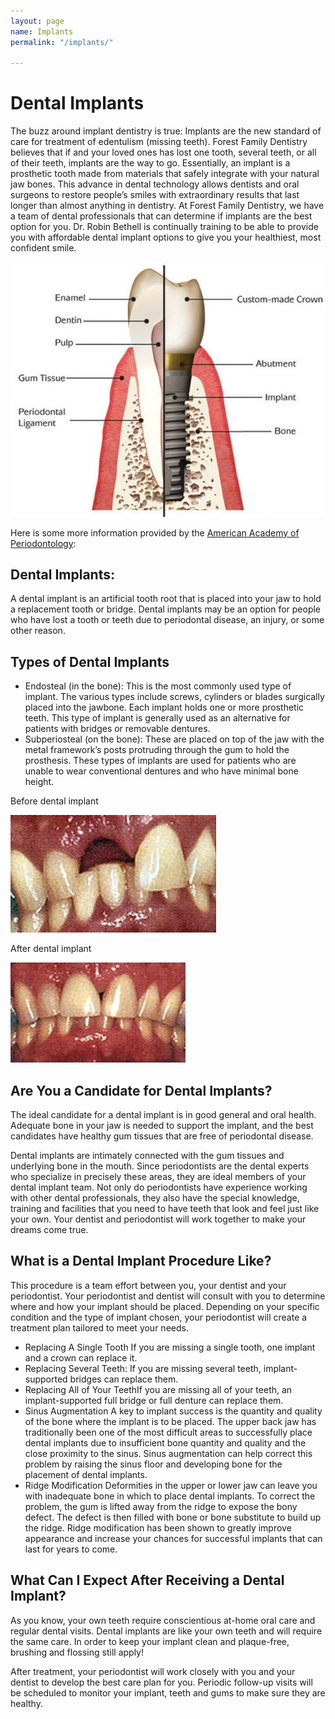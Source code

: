 ```yaml
---
layout: page
name: Implants
permalink: "/implants/"

---
```

# Dental Implants

The buzz around implant dentistry is true: Implants are the new standard of care for treatment of edentulism (missing teeth). Forest Family Dentistry believes that if and your loved ones has lost one tooth, several teeth, or all of their teeth, implants are the way to go. Essentially, an implant is a prosthetic tooth made from materials that safely integrate with your natural jaw bones. This advance in dental technology allows dentists and oral surgeons to restore people’s smiles with extraordinary results that last longer than almost anything in dentistry. At Forest Family Dentistry, we have a team of dental professionals that can determine if implants are the best option for you. Dr. Robin Bethell is continually training to be able to provide you with affordable dental implant options to give you your healthiest, most confident smile.

![](/assets/uploads/implant1.jpg)

Here is some more information provided by the [American Academy of Periodontology](http://www.perio.org/consumer/dental-implants):

## Dental Implants:

A dental implant is an artificial tooth root that is placed into your jaw to hold a replacement tooth or bridge. Dental implants may be an option for people who have lost a tooth or teeth due to periodontal disease, an injury, or some other reason.

## Types of Dental Implants

* Endosteal (in the bone): This is the most commonly used type of implant. The various types include screws, cylinders or blades surgically placed into the jawbone. Each implant holds one or more prosthetic teeth. This type of implant is generally used as an alternative for patients with bridges or removable dentures.
* Subperiosteal (on the bone): These are placed on top of the jaw with the metal framework’s posts protruding through the gum to hold the prosthesis. These types of implants are used for patients who are unable to wear conventional dentures and who have minimal bone height.

Before dental implant

![](/assets/uploads/implant2.jpg)

After dental implant

![](/assets/uploads/implant3.jpg)

## Are You a Candidate for Dental Implants?

The ideal candidate for a dental implant is in good general and oral health. Adequate bone in your jaw is needed to support the implant, and the best candidates have healthy gum tissues that are free of periodontal disease.​

Dental implants are intimately connected with the gum tissues and underlying bone in the mouth. Since periodontists are the dental experts who specialize in precisely these areas, they are ideal members of your dental implant team. Not only do periodontists have experience working with other dental professionals, they also have the special knowledge, training and facilities that you need to have teeth that look and feel just like your own. Your dentist and periodontist will work together to make your dreams come true.

## What is a Dental Implant Procedure Like?

This procedure is a team effort between you, your dentist and your periodontist. Your periodontist and dentist will consult with you to determine where and how your implant should be placed. Depending on your specific condition and the type of implant chosen, your periodontist will create a treatment plan tailored to meet your needs.

* Replacing A Single Tooth If you are missing a single tooth, one implant and a crown can replace it.
* Replacing Several Teeth: If you are missing several teeth, implant-supported bridges can replace them.
* Replacing All of Your TeethIf you are missing all of your teeth, an implant-supported full bridge or full denture can replace them.
* Sinus Augmentation A key to implant success is the quantity and quality of the bone where the implant is to be placed. The upper back jaw has traditionally been one of the most difficult areas to successfully place dental implants due to insufficient bone quantity and quality and the close proximity to the sinus. Sinus augmentation can help correct this problem by raising the sinus floor and developing bone for the placement of dental implants.
* Ridge Modification Deformities in the upper or lower jaw can leave you with inadequate bone in which to place dental implants. To correct the problem, the gum is lifted away from the ridge to expose the bony defect. The defect is then filled with bone or bone substitute to build up the ridge. Ridge modification has been shown to greatly improve appearance and increase your chances for successful implants that can last for years to come.

## What Can I Expect After Receiving a Dental Implant?

As you know, your own teeth require conscientious at-home oral care and regular dental visits. Dental implants are like your own teeth and will require the same care. In order to keep your implant clean and plaque-free, brushing and flossing still apply!

After treatment, your periodontist will work closely with you and your dentist to develop the best care plan for you. Periodic follow-up visits will be scheduled to monitor your implant, teeth and gums to make sure they are healthy.